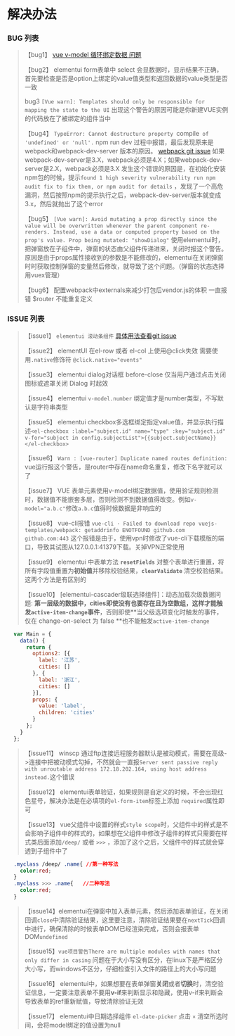 解决办法
=======

### BUG 列表

> 【bug1】 [vue v-model 循环绑定数据 问题](https://segmentfault.com/q/1010000017216594)
>
> 【bug2】 elementui form表单中 select 会显数据时，显示结果不正确，首先要检查是否是option上绑定的value值类型和返回数据的value类型是否一致
>
>bug3 `[Vue warn]: Templates should only be responsible for mapping the state to the UI` 出现这个警告的原因可能是你新建VUE实例的代码放在了被绑定的组件当中
>
> 【bug4】 `TypeError: Cannot destructure property `compile` of 'undefined' or 'null'.` npm run dev 过程中报错，最后发现原来是webpack和webpack-dev-server 版本的原因。
> [webpack git issue](https://github.com/webpack/webpack-dev-server/issues/1334)
> 如果webpack-dev-server是3.X，webpack必须是4.X；如果webpack-dev-server是2.X，webpack必须是3.X
> 发生这个错误的原因是，在初始化安装npm包的时候，提示`found 1 high severity vulnerability run npm audit fix to fix them, or npm audit for details` ，发现了一个高危漏洞，然后按照npm的提示执行之后，webpack-dev-server版本就变成3.x，然后就抛出了这个error
>
> 【bug5】 `[Vue warn]: Avoid mutating a prop directly since the value will be overwritten whenever the parent component re-renders. Instead, use a data or computed property based on the prop's value. Prop being mutated: "showDialog"` 使用elementui时，把弹窗放在子组件中，弹窗的状态由父组件传递进来，关闭时报这个警告。
> 原因是由于props属性接收到的参数是不能修改的，elementui在关闭弹窗时时获取控制弹窗的变量然后修改，就导致了这个问题。（弹窗的状态选择用vuex管理）
> 
> 【bug6】 配置webpack中externals来减少打包后vendor.js的体积 一直报错 $router 不能重复定义

### ISSUE 列表

> 【issue1】 `elementui 滚动条组件` [具体用法查看git issue](https://github.com/ElemeFE/element/issues/2238)
>
> 【issue2】 elementUI 在el-row 或者 el-col 上使用@click失效 需要使用`.native`修饰符 `@click.native="events"`
>
> 【issue3】 elementui dialog对话框 before-close 仅当用户通过点击关闭图标或遮罩关闭 Dialog 时起效
>
> 【issue4】 elementui `v-model.number` 绑定值才是number类型，不写默认是字符串类型
>
> 【issue5】 elementui checkbox多选框绑定指定value值，并显示执行描述`<el-checkbox :label="subject.id" name="type" :key="subject.id" v-for="subject in config.subjectList">{{subject.subjectName}}</el-checkbox>`
>
> 【issue6】 `Warn : [vue-router] Duplicate named routes definition:` vue运行报这个警告，是router中存在name命名重复，修改下名字就可以了
>
> 【issue7】 VUE 表单元素使用v-model绑定数据值，使用验证规则检测时，数据值不能嵌套多层，否则检测不到数据值得改变。例如`v-model="a.b.c"`修改`a.b.c`值得时候数据是非响应的
>
> 【issue8】 vue-cli报错 ` vue-cli · Failed to download repo vuejs-templates/webpack: getaddrinfo ENOTFOUND github.com github.com:443
` 这个报错是由于，使用vpn时修改了vue-cli下载模版的端口，导致其试图从127.0.0.1:41379下载。关掉VPN正常使用
>
> 【issue9】 elementui 中表单方法 **`resetFields`** 对整个表单进行重置，将所有字段值重置为**初始值**并移除校验结果，**`clearValidate`**
清空校验结果。这两个方法是有区别的
>
> 【issue10】 [elementui-cascader级联选择组件]：动态加载次级数据问题: **第一层级的数据中，cities即使没有也要存在且为空数组，这样才能触发`active-item-change`事件**，否则即使**当父级选项变化时触发的事件，仅在 change-on-select 为 false **也不能触发`active-item-change`
```javascript
  var Main = {
    data() {
      return {
        options2: [{
          label: '江苏',
          cities: []
        }, {
          label: '浙江',
          cities: []
        }],
        props: {
          value: 'label',
          children: 'cities'
        }
      };
    }
  };
```
>
> 【issue11】 winscp 通过ftp连接远程服务器默认是被动模式，需要在高级->连接中把被动模式勾掉，不然就会一直报`Server sent passive reply with unroutable address 172.18.202.164, using host address instead.`这个错误
>
> 【issue12】 elementui表单验证，如果规则是自定义的时候，不会出现红色星号，解决办法是在必填项的`el-form-item`标签上添加 `required`属性即可
>
> 【issue13】 vue父组件中设置的样式`style scope`时，父组件中的样式是不会影响子组件中的样式的，如果想在父组件中修改子组件的样式只需要在样式类后面添加`/deep/` 或者 `>>>` ，添加了这个之后，父组件中的样式就会穿透到子组件中了

```css
  .myclass /deep/ .name{ //第一种写法
    color:red;
  }
  .myclass >>> .name{   //二种写法
    color:red;
  }
```
> 【issue14】elementui在弹窗中加入表单元素，然后添加表单验证，在关闭回调`close`中清除验证结果，这里要注意，清除验证结果要在`nextTick`回调中进行，确保清除的时候表单DOM已经渲染完成，否则会报表单DOM`undefined`
>
> 【issue15】`vue项目警告There are multiple modules with names that only differ in casing` 问题在于大小写没有区分，在linux下是严格区分大小写，而windows不区分，仔细检查引入文件的路径上的大小写问题
>
> 【issue16】 elementui中，如果想要在表单弹窗**关闭**或者**切换**时，清空验证信息，一定要注意表单不要用**v-if**来判断显示和隐藏，使用v-if来判断会导致表单的ref重新赋值，导致清除验证无效
>
> 【issue17】 elementui中日期选择组件 `el-date-picker` 点击 `×` 清空所选时间，会将model绑定的值设置为null

